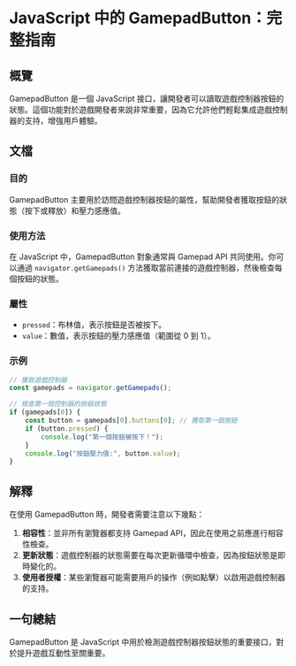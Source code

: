 <!--
Meta Description: # JavaScript 中的 GamepadButton：完整指南 ## 概覽 GamepadButton 是一個 JavaScript 接口，讓開發者可以讀取遊戲控制器按鈕的狀態。這個功能對於遊戲開發者來說非常重要，因為它允許他們輕鬆集成遊戲控制器的支持，增強用戶體驗。 ## 文檔 ### 目的...
Meta Keywords: gamepadbutton, javascript, gamepads, button, gamepad
-->

# JavaScript 中的 GamepadButton：完整指南

## 概覽
GamepadButton 是一個 JavaScript 接口，讓開發者可以讀取遊戲控制器按鈕的狀態。這個功能對於遊戲開發者來說非常重要，因為它允許他們輕鬆集成遊戲控制器的支持，增強用戶體驗。

## 文檔
### 目的
GamepadButton 主要用於訪問遊戲控制器按鈕的屬性，幫助開發者獲取按鈕的狀態（按下或釋放）和壓力感應值。

### 使用方法
在 JavaScript 中，GamepadButton 對象通常與 Gamepad API 共同使用。你可以通過 `navigator.getGamepads()` 方法獲取當前連接的遊戲控制器，然後檢查每個按鈕的狀態。

### 屬性
- `pressed`：布林值，表示按鈕是否被按下。
- `value`：數值，表示按鈕的壓力感應值（範圍從 0 到 1）。

### 示例
```javascript
// 獲取遊戲控制器
const gamepads = navigator.getGamepads();

// 檢查第一個控制器的按鈕狀態
if (gamepads[0]) {
    const button = gamepads[0].buttons[0]; // 獲取第一個按鈕
    if (button.pressed) {
        console.log("第一個按鈕被按下！");
    }
    console.log("按鈕壓力值:", button.value);
}
```

## 解釋
在使用 GamepadButton 時，開發者需要注意以下幾點：
1. **相容性**：並非所有瀏覽器都支持 Gamepad API，因此在使用之前應進行相容性檢查。
2. **更新狀態**：遊戲控制器的狀態需要在每次更新循環中檢查，因為按鈕狀態是即時變化的。
3. **使用者授權**：某些瀏覽器可能需要用戶的操作（例如點擊）以啟用遊戲控制器的支持。

## 一句總結
GamepadButton 是 JavaScript 中用於檢測遊戲控制器按鈕狀態的重要接口，對於提升遊戲互動性至關重要。